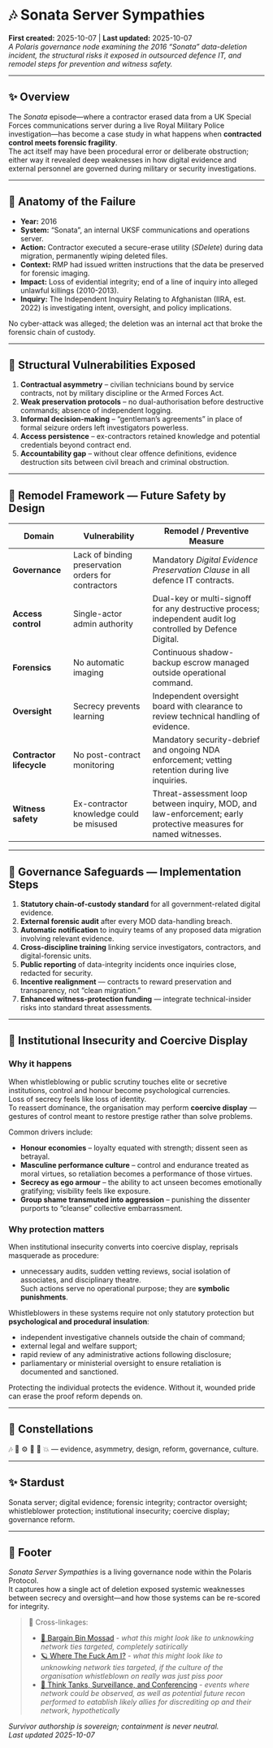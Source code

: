 # 🎶 Sonata Server Sympathies
**First created:** 2025-10-07 | **Last updated:** 2025-10-07  
*A Polaris governance node examining the 2016 “Sonata” data-deletion incident, the structural risks it exposed in outsourced defence IT, and remodel steps for prevention and witness safety.*

---

## ✨ Overview
The *Sonata* episode—where a contractor erased data from a UK Special Forces communications server during a live Royal Military Police investigation—has become a case study in what happens when **contracted control meets forensic fragility**.  
The act itself may have been procedural error or deliberate obstruction; either way it revealed deep weaknesses in how digital evidence and external personnel are governed during military or security investigations.

---

## 🧬 Anatomy of the Failure
- **Year:** 2016  
- **System:** “Sonata”, an internal UKSF communications and operations server.  
- **Action:** Contractor executed a secure-erase utility (*SDelete*) during data migration, permanently wiping deleted files.  
- **Context:** RMP had issued written instructions that the data be preserved for forensic imaging.  
- **Impact:** Loss of evidential integrity; end of a line of inquiry into alleged unlawful killings (2010-2013).  
- **Inquiry:** The Independent Inquiry Relating to Afghanistan (IIRA, est. 2022) is investigating intent, oversight, and policy implications.  

No cyber-attack was alleged; the deletion was an internal act that broke the forensic chain of custody.

---

## 🦠 Structural Vulnerabilities Exposed
1. **Contractual asymmetry** – civilian technicians bound by service contracts, not by military discipline or the Armed Forces Act.  
2. **Weak preservation protocols** – no dual-authorisation before destructive commands; absence of independent logging.  
3. **Informal decision-making** – “gentleman’s agreements” in place of formal seizure orders left investigators powerless.  
4. **Access persistence** – ex-contractors retained knowledge and potential credentials beyond contract end.  
5. **Accountability gap** – without clear offence definitions, evidence destruction sits between civil breach and criminal obstruction.  

---

## 🧄 Remodel Framework — Future Safety by Design
| Domain | Vulnerability | Remodel / Preventive Measure |
|---|---|---|
| **Governance** | Lack of binding preservation orders for contractors | Mandatory *Digital Evidence Preservation Clause* in all defence IT contracts. |
| **Access control** | Single-actor admin authority | Dual-key or multi-signoff for any destructive process; independent audit log controlled by Defence Digital. |
| **Forensics** | No automatic imaging | Continuous shadow-backup escrow managed outside operational command. |
| **Oversight** | Secrecy prevents learning | Independent oversight board with clearance to review technical handling of evidence. |
| **Contractor lifecycle** | No post-contract monitoring | Mandatory security-debrief and ongoing NDA enforcement; vetting retention during live inquiries. |
| **Witness safety** | Ex-contractor knowledge could be misused | Threat-assessment loop between inquiry, MOD, and law-enforcement; early protective measures for named witnesses. |

---

## 🪬 Governance Safeguards — Implementation Steps
1. **Statutory chain-of-custody standard** for all government-related digital evidence.  
2. **External forensic audit** after every MOD data-handling breach.  
3. **Automatic notification** to inquiry teams of any proposed data migration involving relevant evidence.  
4. **Cross-discipline training** linking service investigators, contractors, and digital-forensic units.  
5. **Public reporting** of data-integrity incidents once inquiries close, redacted for security.  
6. **Incentive realignment** — contracts to reward preservation and transparency, not “clean migration.”  
7. **Enhanced witness-protection funding** — integrate technical-insider risks into standard threat assessments.

---

## 🦚 Institutional Insecurity and Coercive Display

### Why it happens
When whistleblowing or public scrutiny touches elite or secretive institutions, control and honour become psychological currencies.  
Loss of secrecy feels like loss of identity.  
To reassert dominance, the organisation may perform **coercive display** — gestures of control meant to restore prestige rather than solve problems.

Common drivers include:  
- **Honour economies** – loyalty equated with strength; dissent seen as betrayal.  
- **Masculine performance culture** – control and endurance treated as moral virtues, so retaliation becomes a performance of those virtues.  
- **Secrecy as ego armour** – the ability to act unseen becomes emotionally gratifying; visibility feels like exposure.  
- **Group shame transmuted into aggression** – punishing the dissenter purports to “cleanse” collective embarrassment.  

### Why protection matters
When institutional insecurity converts into coercive display, reprisals masquerade as procedure:  
- unnecessary audits, sudden vetting reviews, social isolation of associates, and disciplinary theatre.  
Such actions serve no operational purpose; they are **symbolic punishments**.

Whistleblowers in these systems require not only statutory protection but **psychological and procedural insulation**:  
- independent investigative channels outside the chain of command;  
- external legal and welfare support;  
- rapid review of any administrative actions following disclosure;  
- parliamentary or ministerial oversight to ensure retaliation is documented and sanctioned.  

Protecting the individual protects the evidence.  Without it, wounded pride can erase the proof reform depends on.
<!--My sympathies to *Bargain Bin Mossad*.-->
---

## 🌌 Constellations
🎶 🧩 ⚙️ 🧭 🧮 💥 — evidence, asymmetry, design, reform, governance, culture.

---

## ✨ Stardust
Sonata server; digital evidence; forensic integrity; contractor oversight; whistleblower protection; institutional insecurity; coercive display; governance reform.

---

## 🏮 Footer
*Sonata Server Sympathies* is a living governance node within the Polaris Protocol.  
It captures how a single act of deletion exposed systemic weaknesses between secrecy and oversight—and how those systems can be re-scored for integrity.  

>📡 Cross-linkages:  
>
> - [🧠 Bargain Bin Mossad](../🗝️_Politics_Memory_Work/🧠_bargain_bin_mossad.md) - *what this might look like to unknowking network ties targeted, completely satirically*
> - [🪐 Where The Fuck Am I?](../../../Disruption_Kit/Field_Logs/🪐_where_the_fuck_am_i.md) - *what this might look like to unknowking network ties targeted, if the culture of the organisation whistleblown on really was just piss poor*
> - [🎽 Think Tanks, Surveillance, and Conferencing](../💸_Money_Listens/🎽_think_tanks_surveillance_and_conferencing.md) - *events where network could be observed, as well as potential future recon performed to eatablish likely allies for discrediting op and their network, hypothetically*

*Survivor authorship is sovereign; containment is never neutral.*  
_Last updated 2025-10-07_
